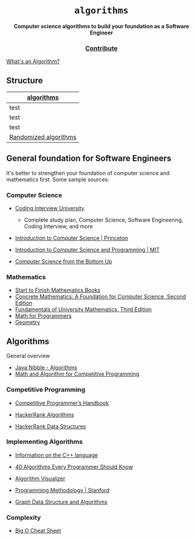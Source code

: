 <div align="center">
  <h1><code>algorithms</code></h1>

  <strong>Computer science algorithms to build your foundation as a Software Engineer</strong>
  <h3>
    <a href="https://github.com/unobatbayar/algorithms/pull/new/master">Contribute</a>
  </h3>
</div>


[What's an Algorithm?](https://brennan.io/2015/12/15/csf-algorithms/)

## Structure
[algorithms](https://www.geeksforgeeks.org/fundamentals-of-algorithms/) | 
------------ | 
test |
test | 
test | 
[Randomized algorithms](https://en.wikipedia.org/wiki/Randomized_algorithm) | 

## General foundation for Software Engineers
 
It's better to strengthen your foundation of computer science and mathematics first. Some sample sources:

### Computer Science

 - [Coding Interview University](https://github.com/jwasham/coding-interview-university)
     - Complete study plan, Computer Science, Software Engineering, Coding Interview, and more
 - [Introduction to Computer Science | Princeton](https://introcs.cs.princeton.edu/java/cs//)

 - [Introduction to Computer Science and Programming | MIT](https://www.youtube.com/watch?v=nykOeWgQcHM&list=PLUl4u3cNGP63WbdFxL8giv4yhgdMGaZNA)     

 - [Computer Science from the Bottom Up](https://www.bottomupcs.com/)

### Mathematics
 - [Start to Finish Mathematics Books](https://openlibrary.org/collections/learn-math-from-start-to-finish)
 - [Concrete Mathematics: A Foundation for Computer Science, Second Edition](https://learning.oreilly.com/library/view/concrete-mathematics-a/9780134389974)
 - [Fundamentals of University Mathematics, Third Edition](https://learning.oreilly.com/library/view/fundamentals-of-university/9780857092236/)
 - [Math for Programmers](https://learning.oreilly.com/library/view/math-for-programmers/9781617295355/)
 - [Geometry](https://www.brightstorm.com/math/geometry/reasoning-diagonals-angles-and-parallel-lines/)

## Algorithms
General overview
 - [Java Nibble - Algorithms](https://www.javanibble.com/sorting-algorithms/)
 - [Math and Algorithm for Competitive Programming](https://www.geeksforgeeks.org/math-in-competitive-programming/)
### Competitive Programming
 - [Competitive Programmer’s Handbook](https://cses.fi/book/book.pdf)
 - [HackerRank Algorithms](https://www.hackerrank.com/domains/algorithms)


 - [HackerRank Data Structures](https://www.hackerrank.com/domains/data-structures)

### Implementing Algorithms
 - [Information on the C++ language](https://www.cplusplus.com)
 - [40 Algorithms Every Programmer Should Know](https://www.packtpub.com/product/40-algorithms-every-programmer-should-know/9781789801217)

 - [Algorithm Visualizer](https://algorithm-visualizer.org/)

 - [Programming Methodology | Stanford](https://www.youtube.com/watch?v=KkMDCCdjyW8&list=PL84A56BC7F4A1F852)
 - [Graph Data Structure and Algorithms](https://www.geeksforgeeks.org/graph-data-structure-and-algorithms/)

### Complexity
 - [Big O Cheat Sheet](https://www.bigocheatsheet.com/)
